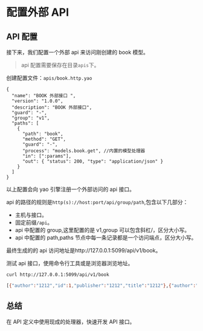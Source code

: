 # 配置外部 API

## API 配置

接下来，我们配置一个外部 api 来访问刚创建的 book 模型。

> api 配置需要保存在目录`apis`下。

创建配置文件：`apis/book.http.yao`

```jsonc
{
  "name": "BOOK 外部接口 ",
  "version": "1.0.0",
  "description": "BOOK 外部接口",
  "guard": "-",
  "group": "v1",
  "paths": [
    {
      "path": "book",
      "method": "GET",
      "guard": "-",
      "process": "models.book.get", //内置的模型处理器
      "in": [":params"],
      "out": { "status": 200, "type": "application/json" }
    }
  ]
}
```

以上配置会向 yao 引擎注册一个外部访问的 api 接口。

api 的路径的规则是`http(s)://host:port/api/group/path`,包含以下几部分：

- 主机与接口。
- 固定前缀`/api`。
- api 中配置的 group,这里配置的是 v1,group 可以包含斜杠/，区分大小写。
- api 中配置的 path,paths 节点中每一条记录都是一个访问端点，区分大小写。

最终生成的的 api 访问地址是http://127.0.0.1:5099/api/v1/book。

测试 api 接口，使用命令行工具或是浏览器浏览地址。

```sh
curl http://127.0.0.1:5099/api/v1/book

[{"author":"1212","id":1,"publisher":"1212","title":"1212"},{"author":"12","id":3,"publisher":"12","title":"12"}]
```

## 总结

在 API 定义中使用现成的处理器，快速开发 API 接口。
